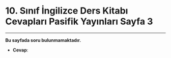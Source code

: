 # 10. Sınıf İngilizce Ders Kitabı Cevapları Pasifik Yayınları Sayfa 3

---

**Bu sayfada soru bulunmamaktadır.**

-   **Cevap**: